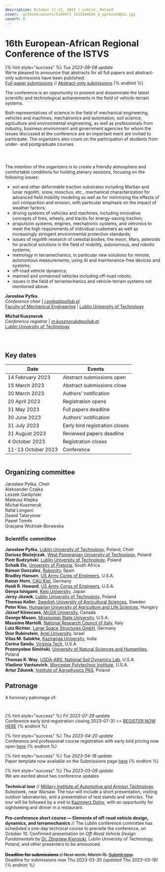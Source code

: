 ```yaml
---
description: October 11-13, 2023 | Lublin, Poland
cover: .gitbook/assets/5169471_14135eeb36_b_uprezzed@2x.jpg
coverY: 0
---
```


# 16th European-African Regional Conference of the ISTVS

{% hint style="success" %}
_Tue 2023-08-08 update_\
We’re pleased to announce that abstracts for all full papers and abstract-only submissions have been published:\
[Full-paper submissions](submissions/papers/) // [Abstract-only submissions](submissions/abstract-only.md)
{% endhint %}

The conference is an opportunity to present and disseminate the latest scientific and technological achievements in the field of vehicle-terrain systems.

Both representatives of science in the field of mechanical engineering, vehicles and machines, mechatronics and automation, soil science, agriculture and environmental engineering, as well as professionals from industry, business environment and government agencies for whom the issues discussed at the conference are an important merit are invited to participate. The organizers also count on the participation of students from under- and postgraduate courses.

<div>

<figure><img src=".gitbook/assets/F1030003.JPG" alt=""><figcaption></figcaption></figure>

 

<figure><img src=".gitbook/assets/F1040023.JPG" alt=""><figcaption></figcaption></figure>

 

<figure><img src=".gitbook/assets/F1030008.JPG" alt=""><figcaption></figcaption></figure>

</div>

The intention of the organizers is to create a friendly atmosphere and comfortable conditions for holding plenary sessions, focusing on the following issues:

* soil and other deformable traction substrates including Martian and lunar regolith, snow, moschus, etc., mechanical characterization for advanced field mobility modeling as well as for minimizing the effects of soil compaction and erosion, with particular emphasis on the impact of weather factors;
* driving systems of vehicles and machines, including innovative concepts of tires, wheels, and tracks for energy-saving traction;
* propulsion systems, engines, mechatronic systems, and vetronics to meet the high requirements of individual customers as well as increasingly stringent environmental protection standards;
* issues of regolith research of celestial bodies, the moon, Mars, asteroids for practical solutions in the field of mobility, autonomous, and robotic systems;
* metrology in terramechanics, in particular new solutions for remote, autonomous measurements, using AI and maintenance-free devices and systems;
* off-road vehicle dynamics;
* manned and unmanned vehicles including off-road robots;
* issues in the field of terramechanics and vehicle-terrain systems not mentioned above.

**Jarosław Pytka**\
_Conference chair_ | [_j.pytka@pollub.pl_](mailto:j.pytka@pollub.pl)\
[Faculty of Mechanical Engineering](https://wm.pollub.pl/) | [Lublin University of Technology](https://pollub.pl/)

**Michał Kuszneruk**\
_Conference registrar_ | [_m.kuszneruk@pollub.pl_](mailto:m.kuszneruk@pollub.pl)\
[Lublin University of Technology](https://pollub.pl/)

<div>

<figure><img src=".gitbook/assets/Fig6_edit.jpeg" alt=""><figcaption></figcaption></figure>

 

<figure><img src=".gitbook/assets/F1020008.JPG" alt=""><figcaption></figcaption></figure>

 

<figure><img src=".gitbook/assets/F1020020.JPG" alt=""><figcaption></figcaption></figure>

</div>

## Key dates

| Date               | Events                         |
| ------------------ | ------------------------------ |
| 14 February 2023   | Abstract submissions open      |
| 15 March 2023      | Abstract submissions close     |
| 30 March 2023      | Authors’ notification          |
| 20 April 2023      | Registration opens             |
| 31 May 2023        | Full papers deadline           |
| 30 June 2023       | Authors’ notification          |
| 31 July 2023       | Early bird registration closes |
| 31 August 2023     | Reviewed papers deadline       |
|  4 October 2023    | Registration closes            |
| 11-13 October 2023 | Conference                     |

<figure><img src=".gitbook/assets/Lublin 2023 not CFP - Twitter 1600x900.jpg" alt=""><figcaption></figcaption></figure>

## Organizing committee

Jarosław Pytka, _Chair_\
Aleksander Czajka\
Leszek Gardyński\
Mateusz Klepka\
Michał Kuszneruk\
Rafał Longwic\
Dawid Tatarynow\
Paweł Tomiło\
Gracjana Woźniak-Borawska

### Scientific committee

**Jarosław Pytka**, [Lublin University of Technology](https://www.pollub.pl/en/), Poland, _Chair_\
**Dariusz Błażejczak**, [West Pomeranian University of Technology](https://www.zut.edu.pl/EN/university.html), Poland\
**Piotr Budzyński**, [Lublin University of Technology](https://www.pollub.pl/en/), Poland\
**Schalk Els**, [University of Pretoria](https://www.up.ac.za/), South Africa\
**Rámon Gonzalez**, [Robonity](https://www.robonity.com/index.html), Spain\
**Bradley Hansen**, [US Army Corps of Engineers,](https://www.usace.army.mil) U.S.A.\
**Rainer Horn**, [CAU Kiel](https://www.uni-kiel.de/en/), Germany\
**Heidi R. Howard**, [US Army Corps of Engineers,](https://www.usace.army.mil) U.S.A.\
**Genya Ishigami**, [Keio University](https://www.keio.ac.jp/en/), Japan\
**Jerzy Józwik**, [Lublin University of Technology](https://www.pollub.pl/en/), Poland\
**Thomas Keller**, [Swedish University of Agricultural Sciences](https://www.slu.se/en/), Sweden\
**Peter Kiss**, [Hungarian University of Agriculture and Life Sciences](https://www.en.uni-mate.hu), Hungary\
**József Kövecses**, [McGill University](https://www.mcgill.ca), Canada\
**George Mason**, [Mississippi State University](https://www.msstate.edu/), U.S.A.\
**Massimo Martelli**, [National Research Council of Italy](https://www.cnr.it/en), Italy\
**Lutz Richter**, [Large Space Structures GmbH](https://www.largespace.de), Germany\
**Dror Rubinstein**, [Ariel University](https://www.ariel.ac.il/wp/en/), Israel\
**Vilas M. Salokhe**, [Kaziranga University](https://www.kzu.ac.in), India\
**Corina Sandu**, [Virginia Tech](https://www.vt.edu), U.S.A.\
**Przemysław Simiński**, [University of Natural Sciences and Humanities](https://www.uph.edu.pl/en/), Poland\
**Thomas R. Way**, [USDA-ARS, National Soil Dynamics Lab](https://www.ars.usda.gov/southeast-area/auburn-al/soil-dynamics-research/), U.S.A.\
**Vladimir Vantsevich**, [Worcester Polytechnic Institute](https://www.wpi.edu), U.S.A.\
**Artur Zdunek**, [Institute of Agrophysics PAS](https://www.ipan.lublin.pl/en/), Poland

## Patronage

A honorary patronage of:

<figure><img src=".gitbook/assets/01_znak_podstawowy_kolor_biale_tlo.png" alt=""><figcaption></figcaption></figure>

<figure><img src=".gitbook/assets/Politechnika logo.PNG" alt=""><figcaption></figcaption></figure>

{% hint style="success" %}
_Fri 2023-07-28 update_\
Conference early bird registration closing 2023-07-31 >> [REGISTER NOW HERE](conference/registration.md)
{% endhint %}

{% hint style="success" %}
_Thu 2023-04-20 update_\
Conference and professional course registration with early bird pricing now open [here](conference/registration.md)
{% endhint %}

{% hint style="success" %}
_Tue 2023-04-18 update_\
Paper template now available on the Submissions page [here](./#templates)
{% endhint %}

{% hint style="success" %}
_Thu 2023-03-09 update_\
We are excited about two conference updates\
\
**Technical tour** // [Military Institute of Automotive and Armour Technology](https://www.witpis.eu/pl/), Sulejówek, near Warsaw. The tour will include a short presentation, visiting outdoor laboratories, and a presentation of test stands and vehicles. The tour will be followed by a visit to [Kazimierz Dolny](https://www.kazimierz-dolny.pl/turystyka/), with an opportunity for sightseeing and dinner in a restaurant.\
\
**Pre-conference short course — Elements of off-road vehicle design, dynamics, and terramechanics** // The Lublin conference committee has scheduled a one-day technical course to precede the conference, on October 10. Confirmed presentation on _Off-Road Vehicle Design Fundamentals_ by [Dr. Zbigniew Kiernicki](https://scholar.google.com/scholar?hl=pl\&as\_sdt=2007\&as\_vis=1\&q=Zbigniew+kiernicki\&btnG=), Lublin University of Technology, Poland, and other presenters to be announced.\
\
~~**Deadline for submissions** // Next week, March 15.~~ [~~Submit now~~](https://easychair.org/conferences/?conf=istvs2023)~~.~~\
Deadline for submissions now Thu 2023-03-30 _(updated Thu 2023-03-16)_
{% endhint %}

